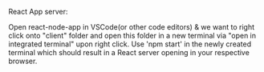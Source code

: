 React App server:

Open react-node-app in VSCode(or other code editors) & we want to right click onto "client" folder and open this folder in a new terminal via "open in integrated terminal" upon right click. Use 'npm start' in the newly created terminal which should result in a React server opening in your respective browser.
